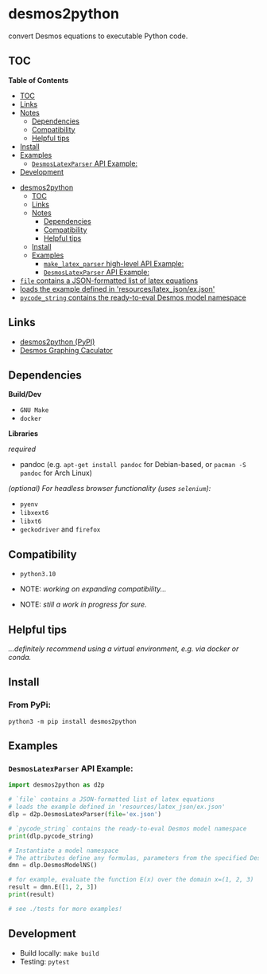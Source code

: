 # desmos2python
convert Desmos equations to executable Python code.

## TOC

<!-- markdown-toc start - Don't edit this section. Run M-x markdown-toc-refresh-toc -->
**Table of Contents**<!-- TOC -->
- [TOC](#toc)
- [Links](#links)
- [Notes](#notes)
    - [Dependencies](#dependencies)
    - [Compatibility](#compatibility)
    - [Helpful tips](#helpful-tips)
- [Install](#install)
- [Examples](#examples)
    - [`DesmosLatexParser` API Example:](#desmoslatexparser-api-example)
- [Development](#development)
<!-- /TOC -->


- [desmos2python](#desmos2python)
    - [TOC](#toc)
    - [Links](#links)
    - [Notes](#notes)
        - [Dependencies](#dependencies)
        - [Compatibility](#compatibility)
        - [Helpful tips](#helpful-tips)
    - [Install](#install)
    - [Examples](#examples)
        - [`make_latex_parser` high-level API Example:](#make_latex_parser-high-level-api-example)
        - [`DesmosLatexParser` API Example:](#desmoslatexparser-api-example)
- [`file` contains a JSON-formatted list of latex equations](#file-contains-a-json-formatted-list-of-latex-equations)
- [loads the example defined in 'resources/latex_json/ex.json'](#loads-the-example-defined-in-resourceslatex_jsonexjson)
- [`pycode_string` contains the ready-to-eval Desmos model namespace](#pycode_string-contains-the-ready-to-eval-desmos-model-namespace)

<!-- markdown-toc end -->

## Links

- [desmos2python (PyPI)](https://pypi.org/project/desmos2python/)
- [Desmos Graphing Caculator](https://desmos.com/calculator)


## Dependencies

**Build/Dev**

- `GNU Make`
- `docker`

**Libraries**

*required*

- pandoc (e.g. `apt-get install pandoc` for Debian-based, or `pacman -S pandoc` for Arch Linux)

*(optional) For headless browser functionality (uses `selenium`):*

- `pyenv`
- `libxext6`
- `libxt6`
- `geckodriver` and `firefox`

## Compatibility

- `python3.10`


- NOTE: *working on expanding compatibility...*

- NOTE: *still a work in progress for sure.*

## Helpful tips

*...definitely recommend using a virtual environment, e.g. via docker or conda.*

## Install

### From PyPi:

`python3 -m pip install desmos2python`

## Examples

### `DesmosLatexParser` API Example:

```python
import desmos2python as d2p

# `file` contains a JSON-formatted list of latex equations
# loads the example defined in 'resources/latex_json/ex.json'
dlp = d2p.DesmosLatexParser(file='ex.json')

# `pycode_string` contains the ready-to-eval Desmos model namespace 
print(dlp.pycode_string)

# Instantiate a model namespace
# The attributes define any formulas, parameters from the specified Desmos graph
dmn = dlp.DesmosModelNS()

# for example, evaluate the function E(x) over the domain x=(1, 2, 3)
result = dmn.E([1, 2, 3])
print(result)

# see ./tests for more examples!
```

## Development

- Build locally: `make build`
- Testing: `pytest`
